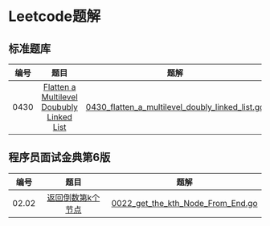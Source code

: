 # Leetcode题解

## 标准题库

| 编号 | 题目 | 题解 |
| :-: | :-: | :-: |
| 0430 | [Flatten a Multilevel Doububly Linked List](https://leetcode-cn.com/problems/flatten-a-multilevel-doubly-linked-list/) | [0430_flatten_a_multilevel_doubly_linked_list.go](https://github.com/codingingo/leetcode/blob/main/0430_flatten_a_multilevel_doubly_linked_list.go)|

## 程序员面试金典第6版

| 编号 | 题目 | 题解 |
| :-: | :-: | :-: |
|02.02 |[返回倒数第k个节点](https://leetcode-cn.com/problems/kth-node-from-end-of-list-lcci/)|  [0022_get_the_kth_Node_From_End.go](https://github.com/codingingo/leetcode/blob/main/lcci_02.02_kth_node_from_end_of_list.go)|
